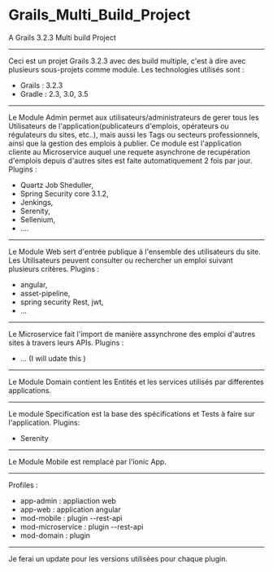 # Grails_Multi_Build_Project
A Grails 3.2.3 Multi build Project
****************************************
Ceci est un projet Grails 3.2.3 avec des build multiple, c'est à dire avec plusieurs sous-projets comme module.
Les technologies utilisés sont :
- Grails : 3.2.3
- Gradle : 2.3, 3.0, 3.5
*******************************************
Le Module Admin permet aux utilisateurs/administrateurs de gerer tous les Utilisateurs de l'application(publicateurs d'emplois, opérateurs ou régulateurs du sites, etc..), mais aussi les Tags ou secteurs professionnels, ainsi que la gestion des emplois à publier.
Ce module est l'application cliente au Microservice auquel une requete asynchrone de recupération d'emplois depuis d'autres sites est faite automatiquement 2 fois par jour.
Plugins  : 
- Quartz Job Sheduller,
- Spring Security core 3.1.2,
- Jenkings, 
- Serenity,
- Sellenium,
- ....
*******************************************
Le Module Web sert d'entrée publique à l'ensemble des utilisateurs du site. 
Les Utilisateurs peuvent consulter ou rechercher un emploi suivant plusieurs critères.
Plugins : 
- angular, 
- asset-pipeline, 
- spring security Rest, jwt,
- ...
*******************************************
Le Microservice fait l'import de manière assynchrone des emploi d'autres sites à travers leurs APIs. 
Plugins : 
- ... (I will udate this )
*******************************************
Le Module Domain contient les Entités et les services utilisés par differentes applications.
*******************************************
Le module Specification est la base des spécifications et Tests à faire sur l'application. 
Plugins:
- Serenity
*******************************************
Le Module Mobile est remplacé par l'ionic App.
******************************************

Profiles :

- app-admin : appliaction web
- app-web :  application angular
- mod-mobile : plugin --rest-api
- mod-microservice : plugin --rest-api
- mod-domain : plugin 

**********************************************
Je ferai un update pour les versions utilisées pour chaque plugin.
